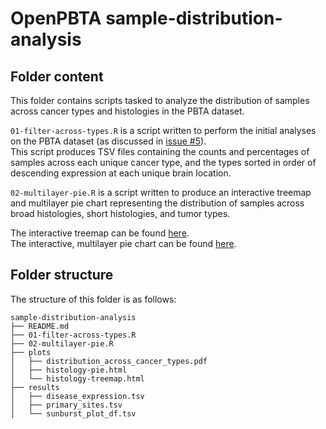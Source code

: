 # OpenPBTA sample-distribution-analysis

## Folder content
This folder contains scripts tasked to analyze the distribution of samples across cancer types and histologies in the PBTA dataset.     

`01-filter-across-types.R` is a script written to perform the initial analyses on the PBTA dataset (as discussed in [issue #5](https://github.com/AlexsLemonade/OpenPBTA-analysis/issues/5)).  
This script produces TSV files containing the counts and percentages of samples across each unique cancer type, and the types sorted in order of descending expression at each unique brain location.   

`02-multilayer-pie.R` is a script written to produce an interactive treemap and multilayer pie chart representing the distribution of samples across broad histologies, short histologies, and tumor types.  

 The interactive treemap can be found [here](alexslemonade.github.io/OpenPBTA-analysis/histology-treemap.html).  
 The interactive, multilayer pie chart can be found [here](alexslemonade.github.io/OpenPBTA-analysis/histology-pie.html).

## Folder structure 

The structure of this folder is as follows:

```
sample-distribution-analysis
├── README.md
├── 01-filter-across-types.R
├── 02-multilayer-pie.R
├── plots
│   ├── distribution_across_cancer_types.pdf
│   ├── histology-pie.html
│   └── histology-treemap.html
├── results
│   ├── disease_expression.tsv
│   ├── primary_sites.tsv
│   └── sunburst_plot_df.tsv

```